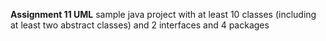 **Assignment 11 UML**
sample java project with at least 10 classes (including at least two abstract classes) and 2 interfaces and 4 packages
